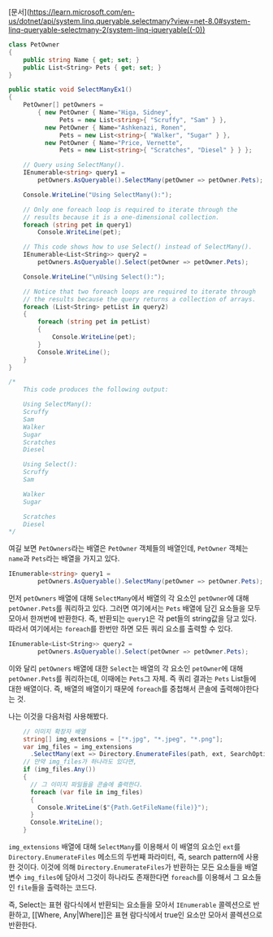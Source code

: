[문서](https://learn.microsoft.com/en-us/dotnet/api/system.linq.queryable.selectmany?view=net-8.0#system-linq-queryable-selectmany-2(system-linq-iqueryable((-0))
```csharp
class PetOwner
{
    public string Name { get; set; }
    public List<String> Pets { get; set; }
}

public static void SelectManyEx1()
{
    PetOwner[] petOwners =
        { new PetOwner { Name="Higa, Sidney",
              Pets = new List<string>{ "Scruffy", "Sam" } },
          new PetOwner { Name="Ashkenazi, Ronen",
              Pets = new List<string>{ "Walker", "Sugar" } },
          new PetOwner { Name="Price, Vernette",
              Pets = new List<string>{ "Scratches", "Diesel" } } };

    // Query using SelectMany().
    IEnumerable<string> query1 =
        petOwners.AsQueryable().SelectMany(petOwner => petOwner.Pets);

    Console.WriteLine("Using SelectMany():");

    // Only one foreach loop is required to iterate through the
    // results because it is a one-dimensional collection.
    foreach (string pet in query1)
        Console.WriteLine(pet);

    // This code shows how to use Select() instead of SelectMany().
    IEnumerable<List<String>> query2 =
        petOwners.AsQueryable().Select(petOwner => petOwner.Pets);

    Console.WriteLine("\nUsing Select():");

    // Notice that two foreach loops are required to iterate through
    // the results because the query returns a collection of arrays.
    foreach (List<String> petList in query2)
    {
        foreach (string pet in petList)
        {
            Console.WriteLine(pet);
        }
        Console.WriteLine();
    }
}

/*
    This code produces the following output:

    Using SelectMany():
    Scruffy
    Sam
    Walker
    Sugar
    Scratches
    Diesel

    Using Select():
    Scruffy
    Sam

    Walker
    Sugar

    Scratches
    Diesel
*/
```

여길 보면 `PetOwners`라는 배열은 `PetOwner` 객체들의 배열인데, `PetOwner` 객체는 `name`과 `Pets`라는 배열을 가지고 있다.
```csharp
IEnumerable<string> query1 =
        petOwners.AsQueryable().SelectMany(petOwner => petOwner.Pets);
```
먼저 `petOwners` 배열에 대해 `SelectMany`에서 배열의 각 요소인 `petOwner`에 대해 `petOwner.Pets`를 쿼리하고 있다. 그러면 여기에서는 `Pets` 배열에 담긴 요소들을 모두 모아서 한꺼번에 반환한다. 즉, 반환되는 `query1`은 각 pet들의 string값을 담고 있다. 따라서 여기에서는 `foreach`를 한번만 하면 모든 쿼리 요소를 출력할 수 있다.

```csharp
IEnumerable<List<String>> query2 =
        petOwners.AsQueryable().Select(petOwner => petOwner.Pets);
```
이와 달리 `petOwners` 배열에 대한 `Select`는 배열의 각 요소인 `petOwner`에 대해 `petOwner.Pets`를 쿼리하는데, 이때에는 `Pets`그 자체. 즉 쿼리 결과는 `Pets` List들에 대한 배열이다. 즉, 배열의 배열이기 때문에 `foreach`를 중첩해서 콘솔에 출력해야한다는 것.

나는 이것을 다음처럼 사용해봤다.
```csharp
    // 이미지 확장자 배열
    string[] img_extensions = ["*.jpg", "*.jpeg", "*.png"];
    var img_files = img_extensions
      .SelectMany(ext => Directory.EnumerateFiles(path, ext, SearchOption.AllDirectories));
    // 만약 img_files가 하나라도 있다면,
    if (img_files.Any())
    {
      // 그 이미지 파일들을 콘솔에 출력한다.
      foreach (var file in img_files)
      {
        Console.WriteLine($"{Path.GetFileName(file)}");
      }
      Console.WriteLine();
    }
```
`img_extensions` 배열에 대해 `SelectMany`를 이용해서 이 배열의 요소인 `ext`를 `Directory.EnumerateFiles` 메소드의 두번째 파라미터, 즉, search pattern에 사용한 것이다.  이것에 의해 `Directory.EnumerateFiles`가 반환하는 모든 요소들을 배열 변수 `img_files`에 담아서 그것이 하나라도 존재한다면 `foreach`를 이용해서 그 요소들인 `file`들을 출력하는 코드다.

즉, Select는 표현 람다식에서 반환되는 요소들을 모아서 `IEnumerable` 콜렉션으로 반환하고,
[[Where, Any|Where]]은 표현 람다식에서 true인 요소만 모아서 콜렉션으로 반환한다.